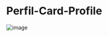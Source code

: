 # Perfil-Card-Profile

![image](https://user-images.githubusercontent.com/120687641/231168449-558c01dc-7ec2-474a-b9bd-7ec83bc265f8.png)
